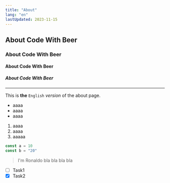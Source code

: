 ```yaml
---
title: "About"
lang: "en"
lastUpdated: 2023-11-15
---
```


## About Code With Beer
### About Code With Beer
#### About Code With Beer
##### About Code With Beer
---

This is **the** `English` _version_ of the <a>about page</a>.

- aaaa
- aaaa
- aaaa
1. aaaa
2. aaaa
3. aaaaa

```jsx
const a = 10
const b = "20"
```

> I'm Ronaldo bla bla bla bla
- [ ] Task1 
- [x] Task2
